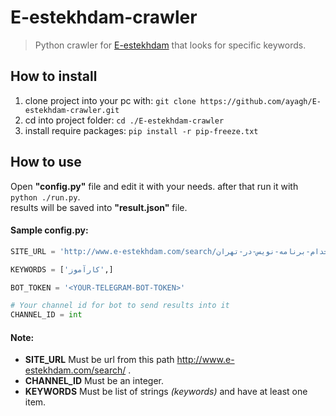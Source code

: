 # E-estekhdam-crawler
> Python crawler for [E-estekhdam](http://www.E-estekhdam.com/) that looks for specific keywords.

## How to install
1. clone project into your pc with: `git clone https://github.com/ayagh/E-estekhdam-crawler.git`  
2. cd into project folder: `cd ./E-estekhdam-crawler` 
3. install require packages: `pip install -r pip-freeze.txt`

## How to use
Open **"config.py"** file and edit it with your needs.
after that run it with `python ./run.py`.  
results will be saved into **"result.json"** file.

#### Sample config.py:
```python
SITE_URL = 'http://www.e-estekhdam.com/search/استخدام-برنامه-نویس-در-تهران/'

KEYWORDS = ['کارآموز',]

BOT_TOKEN = '<YOUR-TELEGRAM-BOT-TOKEN>'

# Your channel id for bot to send results into it
CHANNEL_ID = int

```

#### Note:
* **SITE_URL** Must be url from this path http://www.e-estekhdam.com/search/ .
* **CHANNEL_ID** Must be an integer.
* **KEYWORDS** Must be list of strings *(keywords)* and have at least one item.
